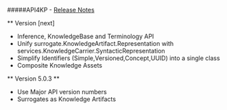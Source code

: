 #####API4KP - [Release Notes](release-notes.md)

** Version [next]

- Inference, KnowledgeBase and Terminology API
- Unify surrogate.KnowledgeArtifact.Representation with services.KnowledgeCarrier.SyntacticRepresentation
- Simplify Identifiers (Simple,Versioned,Concept,UUID) into a single class
- Composite Knowledge Assets

** Version 5.0.3 **

- Use Major API version numbers
- Surrogates as Knowledge Artifacts
